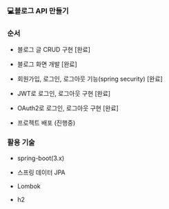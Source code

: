 
 ### 💻블로그 API 만들기
 


### 순서
 - 블로그 글 CRUD 구현 [완료]


 - 블로그 화면 개발 [완료]
 
 
 - 회원가입, 로그인, 로그아웃 기능(spring security)  [완료]


 - JWT로 로그인, 로그아웃 구현 [완료]


 - OAuth2로 로그인, 로그아웃 구현 [완료]

 
 - 프로젝트 배포 (진행중)

    
### 활용 기술
 - spring-boot(3.x)

 
 - 스프링 데이터 JPA

 
 - Lombok

 
 - h2
 
